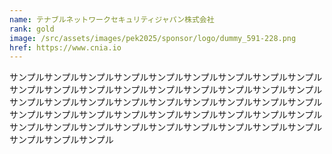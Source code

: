 ```yaml
---
name: テナブルネットワークセキュリティジャパン株式会社
rank: gold
image: /src/assets/images/pek2025/sponsor/logo/dummy_591-228.png
href: https://www.cnia.io
---
```

サンプルサンプルサンプルサンプルサンプルサンプルサンプルサンプルサンプルサンプルサンプルサンプルサンプルサンプルサンプルサンプルサンプルサンプルサンプルサンプルサンプルサンプルサンプルサンプルサンプルサンプルサンプルサンプルサンプルサンプルサンプルサンプルサンプルサンプルサンプルサンプルサンプルサンプルサンプルサンプルサンプルサンプルサンプルサンプルサンプルサンプルサンプルサンプル
